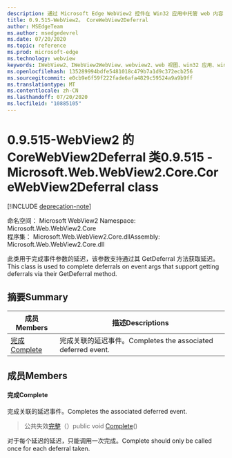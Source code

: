 ```yaml
---
description: 通过 Microsoft Edge WebView2 控件在 Win32 应用中托管 web 内容
title: 0.9.515-WebView2。 CoreWebView2Deferral
author: MSEdgeTeam
ms.author: msedgedevrel
ms.date: 07/20/2020
ms.topic: reference
ms.prod: microsoft-edge
ms.technology: webview
keywords: IWebView2、IWebView2WebView、webview2、web 视图、win32 应用、win32、edge、ICoreWebView2、ICoreWebView2Controller、浏览器控件、边缘 html
ms.openlocfilehash: 135289994bdfe5481018c479b7a1d9c372ecb256
ms.sourcegitcommit: e0cb9e6f59f222fade6afa4829c59524a9a9b9ff
ms.translationtype: MT
ms.contentlocale: zh-CN
ms.lasthandoff: 07/20/2020
ms.locfileid: "10885105"
---
```

# <span data-ttu-id="582ce-104">0.9.515-WebView2 的 CoreWebView2Deferral 类</span><span class="sxs-lookup"><span data-stu-id="582ce-104">0.9.515 - Microsoft.Web.WebView2.Core.CoreWebView2Deferral class</span></span> 

[!INCLUDE [deprecation-note](../../includes/deprecation-note.md)]

<span data-ttu-id="582ce-105">命名空间： Microsoft WebView2 </span><span class="sxs-lookup"><span data-stu-id="582ce-105">Namespace: Microsoft.Web.WebView2.Core</span></span>\
<span data-ttu-id="582ce-106">程序集： Microsoft.Web.WebView2.Core.dll</span><span class="sxs-lookup"><span data-stu-id="582ce-106">Assembly: Microsoft.Web.WebView2.Core.dll</span></span>

<span data-ttu-id="582ce-107">此类用于完成事件参数的延迟，该参数支持通过其 GetDeferral 方法获取延迟。</span><span class="sxs-lookup"><span data-stu-id="582ce-107">This class is used to complete deferrals on event args that support getting deferrals via their GetDeferral method.</span></span>

## <span data-ttu-id="582ce-108">摘要</span><span class="sxs-lookup"><span data-stu-id="582ce-108">Summary</span></span>

 <span data-ttu-id="582ce-109">成员</span><span class="sxs-lookup"><span data-stu-id="582ce-109">Members</span></span>                        | <span data-ttu-id="582ce-110">描述</span><span class="sxs-lookup"><span data-stu-id="582ce-110">Descriptions</span></span>
--------------------------------|---------------------------------------------
[<span data-ttu-id="582ce-111">完成</span><span class="sxs-lookup"><span data-stu-id="582ce-111">Complete</span></span>](#complete) | <span data-ttu-id="582ce-112">完成关联的延迟事件。</span><span class="sxs-lookup"><span data-stu-id="582ce-112">Completes the associated deferred event.</span></span>

## <span data-ttu-id="582ce-113">成员</span><span class="sxs-lookup"><span data-stu-id="582ce-113">Members</span></span>

#### <span data-ttu-id="582ce-114">完成</span><span class="sxs-lookup"><span data-stu-id="582ce-114">Complete</span></span> 

<span data-ttu-id="582ce-115">完成关联的延迟事件。</span><span class="sxs-lookup"><span data-stu-id="582ce-115">Completes the associated deferred event.</span></span>

> <span data-ttu-id="582ce-116">公共失效[完整](#complete)（）</span><span class="sxs-lookup"><span data-stu-id="582ce-116">public void [Complete](#complete)()</span></span>

<span data-ttu-id="582ce-117">对于每个延迟的延迟，只能调用一次完成。</span><span class="sxs-lookup"><span data-stu-id="582ce-117">Complete should only be called once for each deferral taken.</span></span>

